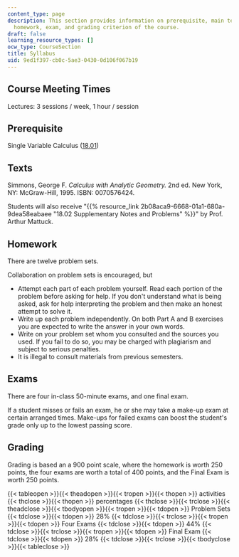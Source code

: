 ```yaml
---
content_type: page
description: This section provides information on prerequisite, main text of the course,
  homework, exam, and grading criterion of the course.
draft: false
learning_resource_types: []
ocw_type: CourseSection
title: Syllabus
uid: 9ed1f397-cb0c-5ae3-0430-0d106f067b19
---
```

## Course Meeting Times

Lectures: 3 sessions / week, 1 hour / session

## Prerequisite

Single Variable Calculus ([18.01](/courses/18-01-single-variable-calculus-fall-2006))

## Texts

Simmons, George F. *Calculus with Analytic Geometry.* 2nd ed. New York, NY: McGraw-Hill, 1995. ISBN: 0070576424.

Students will also receive "{{% resource_link 2b08aca9-6668-01a1-680a-9dea58eabaee "18.02 Supplementary Notes and Problems" %}}" by Prof. Arthur Mattuck.

## Homework

There are twelve problem sets.

Collaboration on problem sets is encouraged, but

- Attempt each part of each problem yourself. Read each portion of the problem before asking for help. If you don't understand what is being asked, ask for help interpreting the problem and then make an honest attempt to solve it.
- Write up each problem independently. On both Part A and B exercises you are expected to write the answer in your own words.
- Write on your problem set whom you consulted and the sources you used. If you fail to do so, you may be charged with plagiarism and subject to serious penalties.
- It is illegal to consult materials from previous semesters.

## Exams

There are four in-class 50-minute exams, and one final exam.

If a student misses or fails an exam, he or she may take a make-up exam at certain arranged times. Make-ups for failed exams can boost the student's grade only up to the lowest passing score.

## Grading

Grading is based an a 900 point scale, where the homework is worth 250 points, the four exams are worth a total of 400 points, and the Final Exam is worth 250 points.

{{< tableopen >}}{{< theadopen >}}{{< tropen >}}{{< thopen >}}
activities
{{< thclose >}}{{< thopen >}}
percentages
{{< thclose >}}{{< trclose >}}{{< theadclose >}}{{< tbodyopen >}}{{< tropen >}}{{< tdopen >}}
Problem Sets
{{< tdclose >}}{{< tdopen >}}
28%
{{< tdclose >}}{{< trclose >}}{{< tropen >}}{{< tdopen >}}
Four Exams
{{< tdclose >}}{{< tdopen >}}
44%
{{< tdclose >}}{{< trclose >}}{{< tropen >}}{{< tdopen >}}
Final Exam
{{< tdclose >}}{{< tdopen >}}
28%
{{< tdclose >}}{{< trclose >}}{{< tbodyclose >}}{{< tableclose >}}